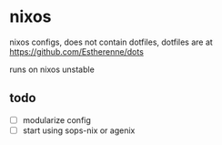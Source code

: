 # nixos
nixos configs, does not contain dotfiles, dotfiles are at https://github.com/Estherenne/dots

runs on nixos unstable

## todo
- [ ] modularize config
- [ ] start using sops-nix or agenix

